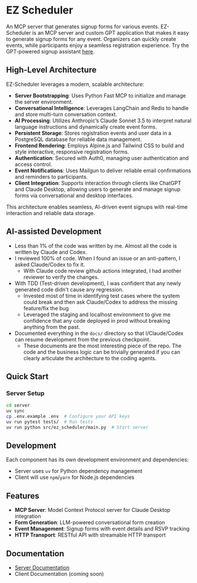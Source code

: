 # EZ Scheduler

An MCP server that generates signup forms for various events.
EZ-Scheduler is an MCP server and custom GPT application that makes it easy to generate signup forms for any event. Organizers can quickly create events, while participants enjoy a seamless registration experience. Try the GPT-powered signup assistant [here](https://chatgpt.com/g/g-68c1f6c26dd8819187e04ad7d9fe50c9-signup-pro).

## High-Level Architecture

EZ-Scheduler leverages a modern, scalable architecture:

* **Server Bootstrapping**: Uses Python Fast MCP to initialize and manage the server environment.
* **Conversational Intelligence**: Leverages LangChain and Redis to handle and store multi-turn conversation context.
* **AI Processing**: Utilizes Anthropic’s Claude Sonnet 3.5 to interpret natural language instructions and dynamically create event forms.
* **Persistent Storage**: Stores registration events and user data in a PostgreSQL database for reliable data management.
* **Frontend Rendering**: Employs Alpine.js and Tailwind CSS to build and style interactive, responsive registration forms.
* **Authentication**: Secured with Auth0, managing user authentication and access control.
* **Event Notifications**: Uses Mailgun to deliver reliable email confirmations and reminders to participants.
* **Client Integration**: Supports interaction through clients like ChatGPT and Claude Desktop, allowing users to generate and manage signup forms via conversational and desktop interfaces.

This architecture enables seamless, AI-driven event signups with real-time interaction and reliable data storage.

## AI-assisted Development
* Less than 1% of the code was written by me. Almost all the code is written by Claude and Codex.
* I reviewed 100% of code. When I found an issue or an anti-pattern, I asked Claude/Codex to fix it.
    * With Claude code review github actions integrated, I had another reviewer to verify the changes.
* With TDD (Test-driven development), I was confident that any newly generated code didn't cause any regression.
    * Invested most of time in identifying test cases where the system could break and then ask Claude/Codex to address the missing feature/fix the bug
    * Leveraged the staging and localhost environment to give me confidence that any code deployed in prod without breaking anything from the past.
* Documented everything in the `docs/` directory so that I/Claude/Codex can resume development from the previous checkpoint.
  * These documents are the most interesting piece of the repo. The code and the business logic can be trivially generated if you can clearly articulate the architecture to the coding agents.

## Quick Start

### Server Setup

```bash
cd server
uv sync
cp .env.example .env  # Configure your API keys
uv run pytest tests/  # Run tests
uv run python src/ez_scheduler/main.py  # Start server
```

## Development

Each component has its own development environment and dependencies:

- Server uses `uv` for Python dependency management
- Client will use `npm`/`yarn` for Node.js dependencies

## Features

- **MCP Server**: Model Context Protocol server for Claude Desktop integration
- **Form Generation**: LLM-powered conversational form creation
- **Event Management**: Signup forms with event details and RSVP tracking
- **HTTP Transport**: RESTful API with streamable HTTP transport

## Documentation

- [Server Documentation](./server/README.md)
- Client Documentation (coming soon)
